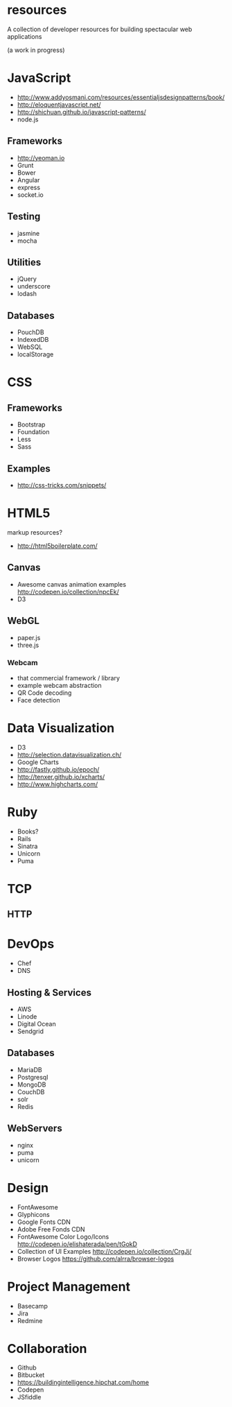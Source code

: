 resources
=========

A collection of developer resources for building spectacular web applications

(a work in progress)

# JavaScript

* http://www.addyosmani.com/resources/essentialjsdesignpatterns/book/
* http://eloquentjavascript.net/
* http://shichuan.github.io/javascript-patterns/
* node.js

## Frameworks

* http://yeoman.io
* Grunt
* Bower
* Angular
* express
* socket.io

## Testing

* jasmine
* mocha

## Utilities

* jQuery
* underscore
* lodash


## Databases

* PouchDB
* IndexedDB
* WebSQL
* localStorage


# CSS

## Frameworks

* Bootstrap
* Foundation
* Less
* Sass

## Examples

* http://css-tricks.com/snippets/

# HTML5

markup resources?

* http://html5boilerplate.com/

## Canvas

* Awesome canvas animation examples http://codepen.io/collection/npcEk/
* D3

## WebGL

* paper.js
* three.js

### Webcam

* that commercial framework / library
* example webcam abstraction
* QR Code decoding
* Face detection

# Data Visualization

* D3
* http://selection.datavisualization.ch/
* Google Charts
* http://fastly.github.io/epoch/
* http://tenxer.github.io/xcharts/
* http://www.highcharts.com/

# Ruby

* Books?
* Rails
* Sinatra
* Unicorn
* Puma


# TCP
## HTTP

# DevOps

* Chef
* DNS

## Hosting & Services

* AWS
* Linode
* Digital Ocean
* Sendgrid

## Databases

* MariaDB
* Postgresql
* MongoDB
* CouchDB
* solr
* Redis

## WebServers

* nginx
* puma
* unicorn


# Design

* FontAwesome
* Glyphicons
* Google Fonts CDN
* Adobe Free Fonds CDN
* FontAwesome Color Logo/Icons http://codepen.io/elishaterada/pen/tGokD
* Collection of UI Examples http://codepen.io/collection/CrgJj/
* Browser Logos https://github.com/alrra/browser-logos


# Project Management

* Basecamp
* Jira
* Redmine

# Collaboration

* Github
* Bitbucket
* https://buildingintelligence.hipchat.com/home
* Codepen
* JSfiddle

